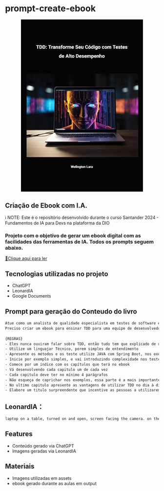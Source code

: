 # prompt-create-ebook
<p align="center">
<img 
    src="./assets/livro.png"
    width="400"  
/>
</p>

## Criação de Ebook com I.A.

ℹ️ NOTE: Este é o repositório desenvolvido durante o curso Santander 2024 - Fundamentos de IA para Devs na plataforma da DIO

### Projeto com o objetivo de gerar um ebook digital com as facilidades das ferramentas de IA. Todos os prompts seguem abaixo.

<a href="https://github.com/welington-lara/prompt-create-ebook/blob/main/output/TDD_%20Transforme%20Seu%20C%C3%B3digo%20com%20Testes%20de%20Alto%20Desempenho.pdf" title="View PDF now"> 📕Clique aqui para ler</a>

## Tecnologias utilizadas no projeto
- ChatGPT
- LeonardIA
- Google Documents

## Prompt para geração do Conteudo do livro
```bash
Atue como um analista de qualidade especialista em testes de software e TDD
Preciso criar um ebook para ensinar TDD para uma equipe de desenvolvedores Junior

{REGRAS} 
- Eles nunca ouviram falar sobre TDD, então tudo tem que explicado de uma maneira simples de forma que um desenvolvedor júnior consiga entender
- Utilize um linguajar Técnico, porem simples de entendimento
- Apresente os métodos e os teste utilize JAVA com Spring Boot, nos exemplos
- Inicie por exemplo simples, e vai introduzindo complexidade nos testes
- Comece por um índice com os capítulos que terá no ebook
- Vá desenvolvendo cada capitulo um de cada vez
- Cada capitulo deve ter no mínimo 4 parágrafos
- Não esqueça de caprichar nos exemplos, essa parte é a mais importantes.
- No ultimo capitulo apresente as vantagens de utilizar TDD no dia à dia.
- Elabore um titulo surpreendente que incentive as pessoas a utilizarem o TDD  
```

## LeonardIA：
```bash
laptop on a table, turned on and open, screen facing the camera. on the programming screen displaying source code, colored lights coming out of the screen, where the source codes come out of the screen, face of a humanoid being coming out of the screen and helping the computer operator
```

## Features
- Conteúdo gerado via ChatGPT
- Imagens geradas via LeonardIA

## Materiais
- Imagens utilizadas em assets
- ebook gerado durante as aulas em output

